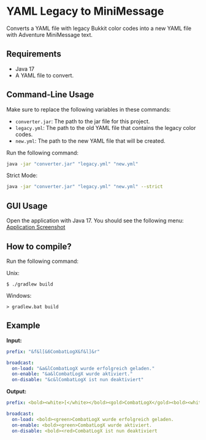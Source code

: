 # YAML Legacy to MiniMessage

Converts a YAML file with legacy Bukkit color codes into a new YAML file with Adventure MiniMessage text.

## Requirements

- Java 17
- A YAML file to convert.

## Command-Line Usage

Make sure to replace the following variables in these commands:

- `converter.jar`: The path to the jar file for this project.
- `legacy.yml`: The path to the old YAML file that contains the legacy color codes.
- `new.yml`: The path to the new YAML file that will be created.

Run the following command:

```sh
java -jar "converter.jar" "legacy.yml" "new.yml"
```

Strict Mode:

```sh
java -jar "converter.jar" "legacy.yml" "new.yml" --strict
```

## GUI Usage

Open the application with Java 17. You should see the following menu:  
[Application Screenshot](images/screenshot.png)

## How to compile?

Run the following command:

Unix:

```shell
$ ./gradlew build
```

Windows:
```shell
> gradlew.bat build
```

## Example

**Input:**

```yaml
prefix: "&f&l[&6CombatLogX&f&l]&r"

broadcast:
  on-load: "&a&lCombatLogX wurde erfolgreich geladen."
  on-enable: "&a&lCombatLogX wurde aktiviert."
  on-disable: "&c&lCombatLogX ist nun deaktiviert"
```

**Output:**

```yaml
prefix: <bold><white>[</white></bold><gold>CombatLogX</gold><bold><white>]

broadcast:
  on-load: <bold><green>CombatLogX wurde erfolgreich geladen.
  on-enable: <bold><green>CombatLogX wurde aktiviert.
  on-disable: <bold><red>CombatLogX ist nun deaktiviert
```
